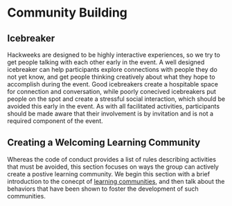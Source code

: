 # Community Building 

## Icebreaker

Hackweeks are designed to be highly interactive experiences, so we try to get people talking with each other early in the event. A well designed icebreaker can help participants explore connections with people they do not yet know, and get people thinking creatively about what they hope to accomplish during the event. Good icebreakers create a hospitable space for connection and conversation, while poorly conecived icebreakers put people on the spot and create a stressful social interaction, which should be avoided this early in the event. As with all facilitated activities, participants should be made aware that their involvement is by invitation and is not a required component of the event.

## Creating a Welcoming Learning Community

Whereas the code of conduct provides a list of rules describing activities that must be avoided, this section focuses on ways the group can actively create a postive learning community. We begin this section with a brief introduction to the conecpt of [learning communities](https://geohackweek.github.io/wiki/learning_community.html), and then talk about the behaviors that have been shown to foster the development of such communities.